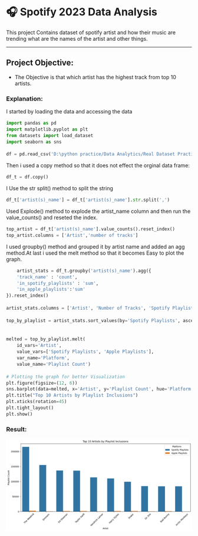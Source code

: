 # 🎧 Spotify 2023 Data Analysis

This project Contains dataset of spotify artist and how their music are trending what are the names of the artist and other things.

---

## Project Objective:
- The Objective is that which artist has the highest track from top 10 artists.

### Explanation:
I started by loading the data and accessing the data

```python
import pandas as pd
import matplotlib.pyplot as plt
from datasets import load_dataset
import seaborn as sns

df = pd.read_csv('D:\python practice/Data Analytics/Real Dataset Practice/Spotify customers/spotify-2023.csv',encoding='latin1')
```

Then i used a copy method so that it does not effect the orginal data frame:
```python
df_t = df.copy()
```

I Use the str split() method to split the string
```python
df_t['artist(s)_name'] = df_t['artist(s)_name'].str.split(',')
```

Used Explode() method to explode the artist_name column and then run the value_counts() and reseted the index.
```python
top_artist = df_t['artist(s)_name'].value_counts().reset_index()
top_artist.columns = ['Artist','number of tracks']
```

I used groupby() method and grouped it by artist name and added an agg method.At last i used the melt method so that it becomes Easy to plot the graph.

```python
    artist_stats = df_t.groupby('artist(s)_name').agg({
    'track_name' : 'count',
    'in_spotify_playlists' : 'sum',
    'in_apple_playlists':'sum'
}).reset_index()

artist_stats.columns = ['Artist', 'Number of Tracks', 'Spotify Playlists', 'Apple Playlists']

top_by_playlist = artist_stats.sort_values(by='Spotify Playlists', ascending=False).head(10)


melted = top_by_playlist.melt(
    id_vars='Artist', 
    value_vars=['Spotify Playlists', 'Apple Playlists'], 
    var_name='Platform', 
    value_name='Playlist Count')

# Plotting the graph for better Visualization
plt.figure(figsize=(12, 6))
sns.barplot(data=melted, x='Artist', y='Playlist Count', hue='Platform')
plt.title("Top 10 Artists by Playlist Inclusions")
plt.xticks(rotation=45)
plt.tight_layout()
plt.show()
```

### Result:

![Top Artists Chart](images/output.png)
